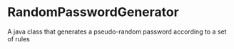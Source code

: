 RandomPasswordGenerator
=======================

A java class that generates a pseudo-random password according to a set of rules
